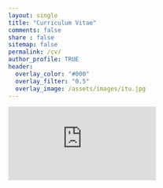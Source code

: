 ```yaml
---
layout: single
title: "Curriculum Vitae"
comments: false
share : false
sitemap: false
permalink: /cv/
author_profile: TRUE
header:
  overlay_color: "#000"
  overlay_filter: "0.5"
  overlay_image: /assets/images/itu.jpg
---
```


<embed src="https://aslnysf.github.io/media/papers/YusufAslan-CV.pdf" type="application/pdf" />



